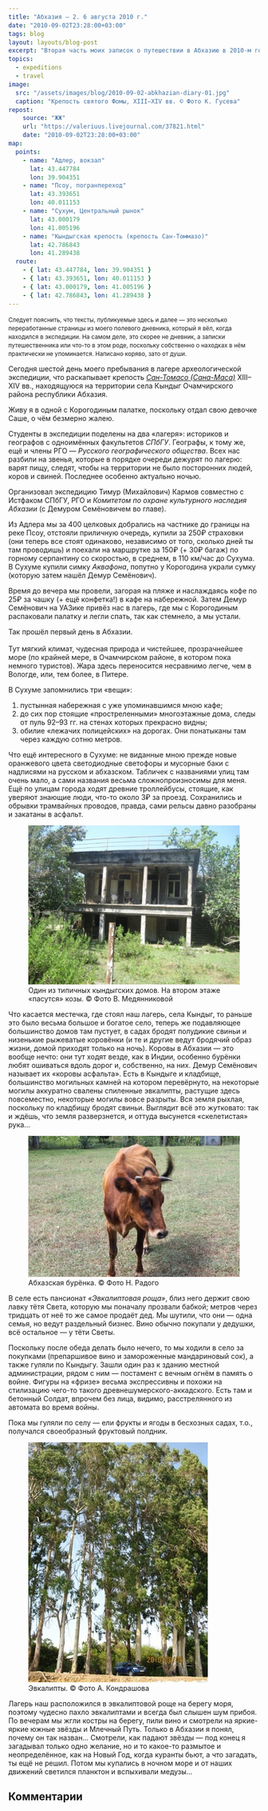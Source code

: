 ```yaml
---
title: "Абхазия — 2. 6 августа 2010 г."
date: "2010-09-02T23:28:00+03:00"
tags: blog
layout: layouts/blog-post
excerpt: "Вторая часть моих записок о путешествии в Абхазию в 2010-м году и жизни нашей археологической экспедиции."
topics:
  - expeditions
  - travel
image:
  src: "/assets/images/blog/2010-09-02-abkhazian-diary-01.jpg"
  caption: "Крепость святого Фомы, XIII–XIV вв. © Фото К. Гусева"
repost:
    source: "ЖЖ"
    url: "https://valeriuus.livejournal.com/37821.html"
    date: "2010-09-02T23:28:00+03:00"
map:
  points:
    - name: "Адлер, вокзал"
      lat: 43.447784
      lon: 39.904351
    - name: "Псоу, погранпереход"
      lat: 43.393651
      lon: 40.011153
    - name: "Сухум, Центральный рынок"
      lat: 43.000179
      lon: 41.005196
    - name: "Кындыгская крепость (крепость Сан-Томмазо)"
      lat: 42.786843
      lon: 41.289438
  route:
    - { lat: 43.447784, lon: 39.904351 }
    - { lat: 43.393651, lon: 40.011153 }
    - { lat: 43.000179, lon: 41.005196 }
    - { lat: 42.786843, lon: 41.289438 }
---
```


<small>Следует пояснить, что тексты, публикуемые здесь и далее — это несколько переработанные страницы из моего полевого дневника, который я вёл, когда находился в экспедиции. На самом деле, это скорее не дневник, а записки путешественника или что-то в этом роде, поскольку собственно о находках в нём практически не упоминается. Написано коряво, зато от души.</small>

<p class="drop-cap">
Сегодня шестой день моего пребывания в лагере археологической экспедиции, что раскапывает крепость <cite><a href="(https://ru.wikipedia.org/wiki/Кындыгская_крепость" title="Wikipedia">Сан-Томасо (Сана-Маса)</a></cite> XIII–XIV вв., находящуюся на территории села Кындыг Очамчирского района республики Абхазия.
</p>

Живу я в одной с Корогодиным палатке, поскольку отдал свою девочке Саше, о чём безмерно жалею.

Студенты в экспедиции поделены на два «лагеря»: историков и географов с одноимённых факультетов <cite>СПбГУ</cite>. Географы, к тому же, ещё и члены РГО — <cite>Русского географического общества</cite>. Всех нас разбили на звенья, которые в порядке очереди дежурят по лагерю: варят пищу, следят, чтобы на территории не было посторонних людей, коров и свиней. Последнее особенно актуально ночью.

Организовал экспедицию Тимур (Михайлович) Кармов совместно с Истфаком СПбГУ, РГО и <cite>Комитетом по охране культурного наследия Абхазии</cite> (с Демуром Семёновичем во главе).

Из Адлера мы за 400 целковых добрались на частнике до границы на реке Псоу, отстояли приличную очередь, купили за 250₽ страховки (они теперь все стоят одинаково, независимо от того, сколько дней ты там проводишь) и поехали на маршрутке за 150₽ (+ 30₽ багаж) по горному серпантину со скоростью, в среднем, в 110 км/час до Сухума. В Сухуме купили симку <cite>Аквафона</cite>, попутно у Корогодина украли сумку (которую затем нашёл Демур Семёнович).

Время до вечера мы провели, загорая на пляже и наслаждаясь кофе по 25₽ за чашку (+ ещё конфетка!) в кафе на набережной. Затем Демур Семёнович на УАЗике привёз нас в лагерь, где мы с Корогодиным распаковали палатку и легли спать, так как стемнело, а мы устали.

Так прошёл первый день в Абхазии.  
   
Тут мягкий климат, чудесная природа и чистейшее, прозрачнейшее море (по крайней мере, в Очамчирском районе, в котором пока немного туристов). Жара здесь переносится несравнимо легче, чем в Вологде, или, тем более, в Питере.

В Сухуме запомнились три «вещи»:
1) пустынная набережная с уже упоминавшимся мною кафе;
2) до сих пор стоящие «простреленными» многоэтажные дома, следы от пуль 92–93 гг. на стенах которых прекрасно видны;
3) обилие «лежачих полицейских» на дорогах. Они понатыканы там через каждую сотню метров.

Что ещё интересного в Сухуме: не виданные мною прежде новые оранжевого цвета светодиодные светофоры и мусорные баки с надписями на русском и абхазском. Табличек с названиями улиц там очень мало, а сами названия весьма сложнопроизносимы для меня. Ещё по улицам города ходят древние троллейбусы, стоящие, как уверяют знающие люди, что-то около 3₽ за проезд. Сохранились и обрывки трамвайных проводов, правда, сами рельсы давно разобраны и закатаны в асфальт.

<figure>
  <img src="/assets/images/blog/2010-09-02-abkhazian-diary-02.jpg" alt="">
  <figcaption>Один из типичных кындыгских домов. На втором этаже «пасутся» козы. © Фото В. Медянниковой</figcaption>
</figure>

Что касается местечка, где стоял наш лагерь, села Кындыг, то раньше это было весьма большое и богатое село, теперь же подавляющее большинство домов там пустует, в садах бродят полудикие свиньи и низенькие рыжеватые коровёнки (и те и другие ведут бродячий образ жизни, домой приходят только на ночь). Коровы в Абхазии — это вообще нечто: они тут ходят везде, как в Индии, особенно бурёнки любят ошиваться вдоль дорог и, собственно, на них. Демур Семёнович называет их «коровы асфальта». Есть в Кындыге и кладбище, большинство могильных камней на котором перевёрнуто, на некоторые могилы аккуратно свалены спиленные эвкалипты, растущие здесь повсеместно, некоторые могилы вовсе разрыты. Вся земля рыхлая, поскольку по кладбищу бродят свиньи. Выглядит всё это жутковато: так и ждёшь, что земля разверзнется, и оттуда высунется «скелетистая» рука…

<figure>
  <img src="/assets/images/blog/2010-09-02-abkhazian-diary-03.jpg" alt="">
  <figcaption>Абхазская бурёнка. © Фото Н. Радого</figcaption>
</figure>

В селе есть пансионат <cite>«Эвкалиптовая роща»</cite>, близ него держит свою лавку тётя Света, которую мы поначалу прозвали бабкой; метров через тридцать от неё то же самое продаёт дед. Мы шутили, что они — одна семья, но ведут раздельный бизнес. Вино обычно покупали у дедушки, всё остальное — у тёти Светы.

Поскольку после обеда делать было нечего, то мы ходили в село за покупками (препаршивое вино и замороженные мандариновый сок), а также гуляли по Кындыгу. Зашли один раз к зданию местной администрации, рядом с ним — постамент с вечным огнём в память о войне. Фигуры на «фризе» весьма экспрессивны и похожи на стилизацию чего-то такого древнешумерского-аккадского. Есть там и бетонный Солдат, впрочем без лица, видимо, расстрелянного из автомата во время войны.

Пока мы гуляли по селу — ели фрукты и ягоды в бесхозных садах, т.о., получался своеобразный фруктовый полдник.

<figure>
  <img src="/assets/images/blog/2010-09-02-abkhazian-diary-04.jpg" alt="">
  <figcaption>Эвкалипты. © Фото А. Кондрашова</figcaption>
</figure>

Лагерь наш расположился в эвкалиптовой роще на берегу моря, поэтому чудесно пахло эвкалиптами и всегда был слышен шум прибоя. По вечерам мы жгли костры на берегу, пили вино и смотрели на яркие-яркие южные звёзды и Млечный Путь. Только в Абхазии я понял, почему он так назван… Смотрели, как падают звёзды — под конец я загадывал только одно желание, но и то какое-то размытое и неопределённое, как на Новый Год, когда куранты бьют, а что загадать, ты ещё не решил. Потом мы купались в ночном море и от наших движений светился планктон и вспыхивали медузы…

## Комментарии

<div data-lj-comment-embed="valeriuus--37821--92093" data-domain="valeriuus.livejournal.com" data-journal="valeriuus" data-post-id="37821" data-comment-id="92093" ></div> <script async src="https://l-stat.livejournal.net/js/??sdk.js?v=2"></script> 
